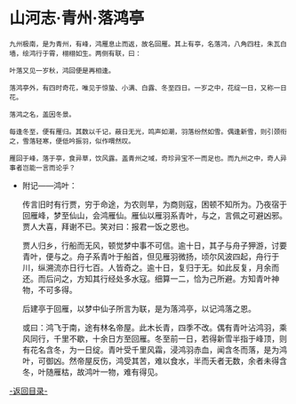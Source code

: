 ﻿# 山河志·青州·落鸿亭

    九州极南，是为青州，有峰，鸿雁息止而返，故名回雁。其上有亭，名落鸿，八角四柱，朱瓦白墙，绘鸿行于霄，栩栩如生。两侧有联，曰： 
	
    叶落又见一岁秋，鸿回便是再相逢。 	

    落鸿亭外，有四时奇花，唯见于惊蛰、小满、白露、冬至四日。一岁之中，花绽一日，又称一日花。 	

    落鸿之名，盖因冬景。 	

    每逢冬至，便有雁归。其数以千记，蔽日无光，鸣声如潮，羽落纷然如雪。偶逢新雪，则引颈衔之，雪落轻寒，便低吟振羽，似作喟然叹。 	

    雁回于峰，落于亭，食异草，饮风露。盖青州之域，奇珍异宝不一而足也。而九州之中，奇人异事者岂能一言而论乎？ 	


+ 附记――鸿叶：

    传言旧时有行贾，穷于命途，为农则旱，为商则寇，困顿不知所为。乃夜宿于回雁峰，梦至仙山，会鸿雁仙。雁仙以雁羽系青叶，与之，言佩之可避凶邪。贾人大喜，拜谢不已。笑对曰：报君一饭之恩也。 	

    贾人归乡，行船而无风，顿觉梦中事不可信。逾十日，其子与舟子狎游，讨要青叶，便与之。舟子系青叶于船首，但见雁羽微扬，顷尔风波四起，舟行于川，纵溯流亦日行七百。人皆奇之。逾十日，复归于无。如此反复，月余而还。而后问之，方知其行经处多水寇。细算一二，恰为己所避。方知青叶神物，不可多得。 	

    后建亭于回雁，以梦中仙子所言为联，是为落鸿亭，以记鸿落之恩。 	

    或曰：鸿飞于南，途有林名帝屋。此木长青，四季不改。偶有青叶沾鸿羽，乘风同行，千里不歇，十余日方至回雁。冬至前一日，若得新雪半指于峰顶，则有花名含冬，为一日绽。青叶受千里风霜，浸鸿羽赤血，闻含冬而落，是为鸿叶，可御凶。然帝屋反伤，鸿受其苦，难以食水，半而夭者无数，余者未得含冬，叶随雁枯，故鸿叶一物，难有得见。 	 	

[-返回目录-](../README.md)